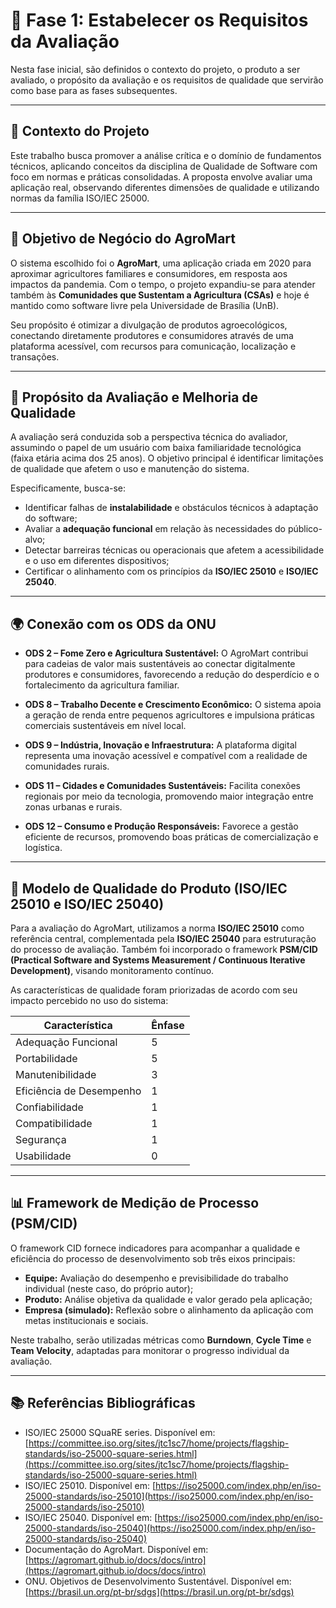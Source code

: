 # 📘 Fase 1: Estabelecer os Requisitos da Avaliação

Nesta fase inicial, são definidos o contexto do projeto, o produto a ser avaliado, o propósito da avaliação e os requisitos de qualidade que servirão como base para as fases subsequentes.

---

## 🧩 Contexto do Projeto

Este trabalho busca promover a análise crítica e o domínio de fundamentos técnicos, aplicando conceitos da disciplina de Qualidade de Software com foco em normas e práticas consolidadas. A proposta envolve avaliar uma aplicação real, observando diferentes dimensões de qualidade e utilizando normas da família ISO/IEC 25000.

---

## 🌾 Objetivo de Negócio do AgroMart

O sistema escolhido foi o **AgroMart**, uma aplicação criada em 2020 para aproximar agricultores familiares e consumidores, em resposta aos impactos da pandemia. Com o tempo, o projeto expandiu-se para atender também às **Comunidades que Sustentam a Agricultura (CSAs)** e hoje é mantido como software livre pela Universidade de Brasília (UnB).

Seu propósito é otimizar a divulgação de produtos agroecológicos, conectando diretamente produtores e consumidores através de uma plataforma acessível, com recursos para comunicação, localização e transações.

---

## 🎯 Propósito da Avaliação e Melhoria de Qualidade

A avaliação será conduzida sob a perspectiva técnica do avaliador, assumindo o papel de um usuário com baixa familiaridade tecnológica (faixa etária acima dos 25 anos). O objetivo principal é identificar limitações de qualidade que afetem o uso e manutenção do sistema.

Especificamente, busca-se:

- Identificar falhas de **instalabilidade** e obstáculos técnicos à adaptação do software;
- Avaliar a **adequação funcional** em relação às necessidades do público-alvo;
- Detectar barreiras técnicas ou operacionais que afetem a acessibilidade e o uso em diferentes dispositivos;
- Certificar o alinhamento com os princípios da **ISO/IEC 25010** e **ISO/IEC 25040**.

---

## 🌍 Conexão com os ODS da ONU

- **ODS 2 – Fome Zero e Agricultura Sustentável:** O AgroMart contribui para cadeias de valor mais sustentáveis ao conectar digitalmente produtores e consumidores, favorecendo a redução do desperdício e o fortalecimento da agricultura familiar.

- **ODS 8 – Trabalho Decente e Crescimento Econômico:** O sistema apoia a geração de renda entre pequenos agricultores e impulsiona práticas comerciais sustentáveis em nível local.

- **ODS 9 – Indústria, Inovação e Infraestrutura:** A plataforma digital representa uma inovação acessível e compatível com a realidade de comunidades rurais.

- **ODS 11 – Cidades e Comunidades Sustentáveis:** Facilita conexões regionais por meio da tecnologia, promovendo maior integração entre zonas urbanas e rurais.

- **ODS 12 – Consumo e Produção Responsáveis:** Favorece a gestão eficiente de recursos, promovendo boas práticas de comercialização e logística.

---

## 🧪 Modelo de Qualidade do Produto (ISO/IEC 25010 e ISO/IEC 25040)

Para a avaliação do AgroMart, utilizamos a norma **ISO/IEC 25010** como referência central, complementada pela **ISO/IEC 25040** para estruturação do processo de avaliação. Também foi incorporado o framework **PSM/CID (Practical Software and Systems Measurement / Continuous Iterative Development)**, visando monitoramento contínuo.

As características de qualidade foram priorizadas de acordo com seu impacto percebido no uso do sistema:

| Característica           | Ênfase |
|--------------------------|--------|
| Adequação Funcional      | 5      |
| Portabilidade            | 5      |
| Manutenibilidade         | 3      |
| Eficiência de Desempenho | 1      |
| Confiabilidade           | 1      |
| Compatibilidade          | 1      |
| Segurança                | 1      |
| Usabilidade              | 0      |

---

## 📊 Framework de Medição de Processo (PSM/CID)

O framework CID fornece indicadores para acompanhar a qualidade e eficiência do processo de desenvolvimento sob três eixos principais:

- **Equipe:** Avaliação do desempenho e previsibilidade do trabalho individual (neste caso, do próprio autor);
- **Produto:** Análise objetiva da qualidade e valor gerado pela aplicação;
- **Empresa (simulado):** Reflexão sobre o alinhamento da aplicação com metas institucionais e sociais.

Neste trabalho, serão utilizadas métricas como **Burndown**, **Cycle Time** e **Team Velocity**, adaptadas para monitorar o progresso individual da avaliação.

---

## 📚 Referências Bibliográficas

- ISO/IEC 25000 SQuaRE series. Disponível em: [https://committee.iso.org/sites/jtc1sc7/home/projects/flagship-standards/iso-25000-square-series.html](https://committee.iso.org/sites/jtc1sc7/home/projects/flagship-standards/iso-25000-square-series.html)
- ISO/IEC 25010. Disponível em: [https://iso25000.com/index.php/en/iso-25000-standards/iso-25010](https://iso25000.com/index.php/en/iso-25000-standards/iso-25010)
- ISO/IEC 25040. Disponível em: [https://iso25000.com/index.php/en/iso-25000-standards/iso-25040](https://iso25000.com/index.php/en/iso-25000-standards/iso-25040)
- Documentação do AgroMart. Disponível em: [https://agromart.github.io/docs/docs/intro](https://agromart.github.io/docs/docs/intro)
- ONU. Objetivos de Desenvolvimento Sustentável. Disponível em: [https://brasil.un.org/pt-br/sdgs](https://brasil.un.org/pt-br/sdgs)
